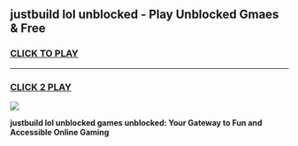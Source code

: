
## justbuild lol unblocked - Play Unblocked Gmaes & Free
<h3>
<a href="https://news.freeplayer.one?title=justbuild_lol_unblocked&ref=16F">CLICK TO PLAY</a></h3>
<hr>

<h3>
<a href="https://news.freeplayer.one?title=justbuild_lol_unblocked&ref=16F">CLICK 2 PLAY</a>
  
</h3>

<a href="https://news.freeplayer.one?title=justbuild_lol_unblocked&ref=16F/"><img src="https://clearcache.store/games.png"></a>


**justbuild lol unblocked games unblocked: Your Gateway to Fun and Accessible Online Gaming**

